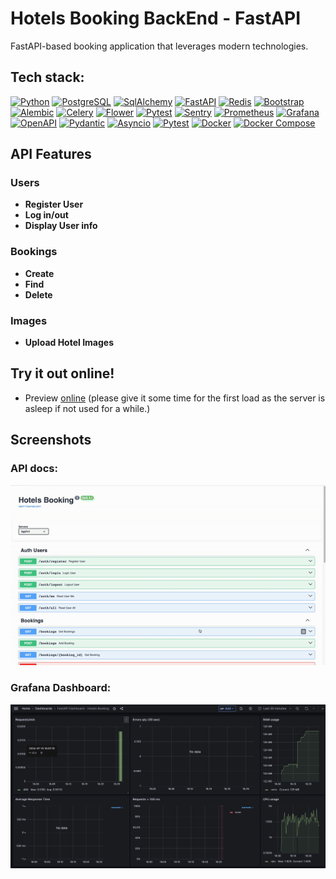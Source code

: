 



# Hotels Booking BackEnd - FastAPI

FastAPI-based booking application that leverages modern technologies.

## Tech stack:
[![Python](https://img.shields.io/badge/Python-3776AB?style=flat&logo=python&logoColor=white)](https://www.python.org/)
[![PostgreSQL](https://img.shields.io/badge/PostgreSQL-336791?style=flat&logo=postgresql&logoColor=white)](https://www.postgresql.org/)
[![SqlAlchemy](https://img.shields.io/badge/SqlAlchemy-323232?style=flat&logo=sqlalchemy&logoColor=red)](https://www.sqlalchemy.org/)
[![FastAPI](https://img.shields.io/badge/FastAPI-009688?style=flat&logo=fastapi&logoColor=white)](https://fastapi.tiangolo.com/)
[![Redis](https://img.shields.io/badge/Redis-DC382D?style=flat&logo=redis&logoColor=white)](https://redis.io/)
[![Bootstrap](https://img.shields.io/badge/Bootstrap-7952B3?style=flat&logo=bootstrap&logoColor=white)](https://getbootstrap.com/)
[![Alembic](https://img.shields.io/badge/Alembic-3670A0?style=flat&logo=alembic&logoColor=white)](https://alembic.sqlalchemy.org/)
[![Celery](https://img.shields.io/badge/Celery-37814A?style=flat&logo=celery&logoColor=white)](https://docs.celeryproject.org/)
[![Flower](https://img.shields.io/badge/Flower-FFDBA4?style=flat&logo=flower&logoColor=black)](https://flower.readthedocs.io/)
[![Pytest](https://img.shields.io/badge/Pytest-0A9EDC?style=flat&logo=pytest&logoColor=white)](https://docs.pytest.org/)
[![Sentry](https://img.shields.io/badge/Sentry-362D59?style=flat&logo=sentry&logoColor=white)](https://sentry.io/)
[![Prometheus](https://img.shields.io/badge/Prometheus-E6522C?style=flat&logo=prometheus&logoColor=white)](https://prometheus.io/)
[![Grafana](https://img.shields.io/badge/Grafana-F46800?style=flat&logo=grafana&logoColor=white)](https://grafana.com/)
[![OpenAPI](https://img.shields.io/badge/OpenAPI-6BA539?style=flat&logo=openapi-initiative&logoColor=white)](https://www.openapis.org/)
[![Pydantic](https://img.shields.io/badge/Pydantic-1CACEB?style=flat&logo=Python&logoColor=white)](https://pydantic-docs.helpmanual.io/)
[![Asyncio](https://img.shields.io/badge/asyncio-3776AB?style=flat&logo=python&logoColor=white)](https://docs.python.org/3/library/asyncio.html)
[![Pytest](https://img.shields.io/badge/Pytest-0A9EDC?style=flat&logo=pytest&logoColor=white)](https://docs.pytest.org/)
[![Docker](https://img.shields.io/badge/Docker-2496ED?style=flat&logo=docker&logoColor=white)](https://www.docker.com/)
[![Docker Compose](https://img.shields.io/badge/Docker%20Compose-2496ED?style=flat&logo=docker&logoColor=white)](https://docs.docker.com/compose/)

## API Features

### Users
- **Register User**
- **Log in/out**
- **Display User info**

### Bookings
- **Create**
- **Find**
- **Delete**

### Images
- **Upload Hotel Images**


## Try it out online!
   - Preview [online](https://booking-app-dg6c.onrender.com/api/v1/docs) (please give it some time for the first load as the server is asleep if not used for a while.)

## Screenshots
### API docs:

![API Docs](screenshots/api_docs.gif)

### Grafana Dashboard:

![Grafana Dashboard](screenshots/grafana_dashboard.png)

